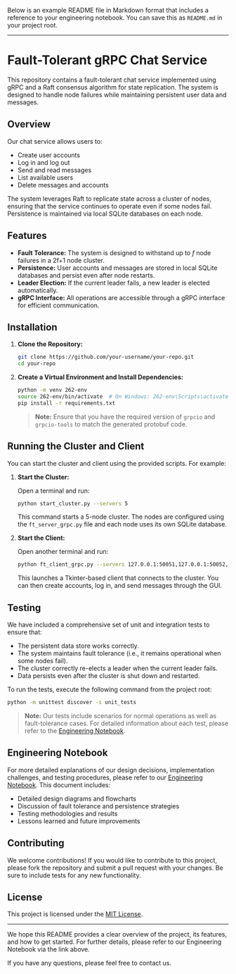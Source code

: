 Below is an example README file in Markdown format that includes a reference to your engineering notebook. You can save this as `README.md` in your project root.

---

# Fault-Tolerant gRPC Chat Service

This repository contains a fault-tolerant chat service implemented using gRPC and a Raft consensus algorithm for state replication. The system is designed to handle node failures while maintaining persistent user data and messages.

## Overview

Our chat service allows users to:
- Create user accounts
- Log in and log out
- Send and read messages
- List available users
- Delete messages and accounts

The system leverages Raft to replicate state across a cluster of nodes, ensuring that the service continues to operate even if some nodes fail. Persistence is maintained via local SQLite databases on each node.

## Features

- **Fault Tolerance:** The system is designed to withstand up to *f* node failures in a 2f+1 node cluster.
- **Persistence:** User accounts and messages are stored in local SQLite databases and persist even after node restarts.
- **Leader Election:** If the current leader fails, a new leader is elected automatically.
- **gRPC Interface:** All operations are accessible through a gRPC interface for efficient communication.

## Installation

1. **Clone the Repository:**

   ```bash
   git clone https://github.com/your-username/your-repo.git
   cd your-repo
   ```

2. **Create a Virtual Environment and Install Dependencies:**

   ```bash
   python -m venv 262-env
   source 262-env/bin/activate  # On Windows: 262-env\Scripts\activate
   pip install -r requirements.txt
   ```

   > **Note:** Ensure that you have the required version of `grpcio` and `grpcio-tools` to match the generated protobuf code.

## Running the Cluster and Client

You can start the cluster and client using the provided scripts. For example:

1. **Start the Cluster:**

   Open a terminal and run:

   ```bash
   python start_cluster.py --servers 5
   ```

   This command starts a 5-node cluster. The nodes are configured using the `ft_server_grpc.py` file and each node uses its own SQLite database.

2. **Start the Client:**

   Open another terminal and run:

   ```bash
   python ft_client_grpc.py --servers 127.0.0.1:50051,127.0.0.1:50052,127.0.0.1:50053,127.0.0.1:50054,127.0.0.1:50055
   ```

   This launches a Tkinter-based client that connects to the cluster. You can then create accounts, log in, and send messages through the GUI.

## Testing

We have included a comprehensive set of unit and integration tests to ensure that:
- The persistent data store works correctly.
- The system maintains fault tolerance (i.e., it remains operational when some nodes fail).
- The cluster correctly re-elects a leader when the current leader fails.
- Data persists even after the cluster is shut down and restarted.

To run the tests, execute the following command from the project root:

```bash
python -m unittest discover -s unit_tests
```

> **Note:** Our tests include scenarios for normal operations as well as fault-tolerance cases. For detailed information about each test, please refer to the [Engineering Notebook](#engineering-notebook).

## Engineering Notebook

For more detailed explanations of our design decisions, implementation challenges, and testing procedures, please refer to our [Engineering Notebook](https://docs.google.com/document/d/1esiCXiTv-_OiAmb66p9OGL7wYtLlkvueDtkRiMJyd2w/edit?usp=sharing). This document includes:
- Detailed design diagrams and flowcharts
- Discussion of fault tolerance and persistence strategies
- Testing methodologies and results
- Lessons learned and future improvements

## Contributing

We welcome contributions! If you would like to contribute to this project, please fork the repository and submit a pull request with your changes. Be sure to include tests for any new functionality.

## License

This project is licensed under the [MIT License](LICENSE).

---

We hope this README provides a clear overview of the project, its features, and how to get started. For further details, please refer to our Engineering Notebook via the link above.

If you have any questions, please feel free to contact us.
